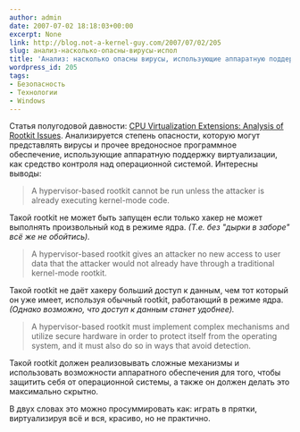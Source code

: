```yaml
---
author: admin
date: 2007-07-02 18:18:03+00:00
excerpt: None
link: http://blog.not-a-kernel-guy.com/2007/07/02/205
slug: анализ-насколько-опасны-вирусы-испол
title: 'Анализ: насколько опасны вирусы, использующие аппаратную поддержку виртуализации.'
wordpress_id: 205
tags:
- Безопасность
- Технологии
- Windows
---
```


Статья полугодовой давности: [CPU Virtualization Extensions: Analysis of Rootkit Issues](http://www.microsoft.com/whdc/system/platform/virtual/CPUVirtExt.mspx). Анализируется степень опасности, которую могут представлять вирусы и прочее вредоносное программное обеспечение, использующие аппаратную поддержку виртуализации, как средство контроля над операционной системой. Интересны выводы:

> A hypervisor-based rootkit cannot be run unless the attacker is already executing kernel-mode code.

Такой rootkit не может быть запущен если только хакер не может выполнять произвольный код в режиме ядра. _(Т.е. без "дырки в заборе" всё же не обойтись)._

> A hypervisor-based rootkit gives an attacker no new access to user data that the attacker would not already have through a traditional kernel-mode rootkit.

Такой rootkit не даёт хакеру больший доступ к данным, чем тот который он уже имеет, используя обычный rootkit, работающий в режиме ядра. _(Однако возможно, что доступ к данным станет удобнее)._

> A hypervisor-based rootkit must implement complex mechanisms and utilize secure hardware in order to protect itself from the operating system, and it must also do so in ways that avoid detection.

Такой rootkit должен реализовывать сложные механизмы и использовать возможности аппаратного обеспечения для того, чтобы защитить себя от операционной системы, а также он должен делать это максимально скрытно.

В двух словах это можно просуммировать как: играть в прятки, виртуализируя всё и вся, красиво, но не практично.
